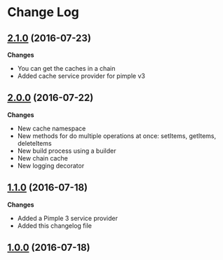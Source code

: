 # Change Log

## [2.1.0](https://github.com/CMProductions/cache/tree/2.1.0) (2016-07-23)

**Changes**

- You can get the caches in a chain
- Added cache service provider for pimple v3

## [2.0.0](https://github.com/CMProductions/cache/tree/2.0.0) (2016-07-22)

**Changes**

- New cache namespace
- New methods for do multiple operations at once: setItems, getItems, deleteItems
- New build process using a builder
- New chain cache
- New logging decorator

## [1.1.0](https://github.com/CMProductions/cache/tree/1.1.0) (2016-07-18)

**Changes**

- Added a Pimple 3 service provider
- Added this changelog file

## [1.0.0](https://github.com/CMProductions/cache/tree/1.0.0) (2016-07-18)